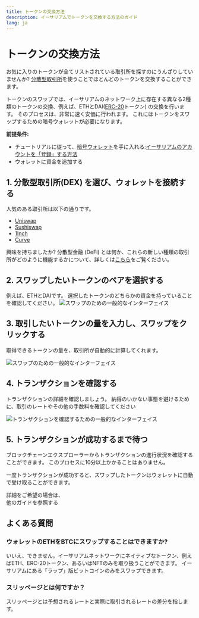 ```yaml
---
title: トークンの交換方法
description: イーサリアムでトークンを交換する方法のガイド
lang: ja
---
```


# トークンの交換方法

お気に入りのトークンが全てリストされている取引所を探すのにうんざりしていませんか? [分散型取引所](/glossary/#dex)を使うことでほとんどのトークンを交換することができます。

トークンのスワップでは、イーサリアムのネットワーク上に存在する異なる2種類のトークンの交換、例えば、ETHとDAI([ERC-20](/glossary/#erc-20)トークン) の交換を行います。 そのプロセスは、非常に速く安価に行われます。 これにはトークンをスワップするための暗号ウォレットが必要になります。

**前提条件:**

- チュートリアルに従って、[暗号ウォレット](/glossary/#wallet)を手に入れる:[イーサリアムのアカウントを「登録」する方法](/guides/how-to-create-an-ethereum-account/)
- ウォレットに資金を追加する

## 1. 分散型取引所(DEX) を選び、ウォレットを接続する

人気のある取引所は以下の通りです。

- [Uniswap](https://app.uniswap.org/#/swap)
- [Sushiswap](https://www.sushi.com/swap)
- [1Inch](https://app.1inch.io/#/1/unified/swap/ETH/DAI)
- [Curve](https://curve.fi/#/ethereum/swap)

興味を持ちましたか? 分散型金融 (DeFi) とは何か、これらの新しい種類の取引所がどのように機能するかについて、詳しくは[こちら](/defi/)をご覧ください。

## 2. スワップしたいトークンのペアを選択する

例えば、ETHとDAIです。 選択したトークンのどちらかの資金を持っていることを確認してください。 ![スワップのための一般的なインターフェイス](./swap1.png)

## 3. 取引したいトークンの量を入力し、スワップをクリックする

取得できるトークンの量を、取引所が自動的に計算してくれます。

![スワップのための一般的なインターフェイス](./swap2.png)

## 4. トランザクションを確認する

トランザクションの詳細を確認しましょう。 納得のいかない事態を避けるために、取引のレートやその他の手数料を確認してください

![トランザクションを確認するための一般的なインターフェイス](./swap3.png)

## 5. トランザクションが成功するまで待つ

ブロックチェーンエクスプローラーからトランザクションの進行状況を確認することができます。 このプロセスに10分以上かかることはありません。

一度トランザクションが成功すると、スワップしたトークンはウォレットに自動で受け取ることができます。
<br />

<Alert variant="update">
<Emoji text=":eyes:" className="text-4xl"/>
<AlertContent className="justify-between flex-row items-center">
  <div>詳細をご希望の場合は、</div>
  <ButtonLink href="/guides/">
    他のガイドを参照する
  </ButtonLink>
</AlertContent>
</Alert>

## よくある質問

### ウォレットのETHをBTCにスワップすることはできますか?

いいえ、できません。イーサリアムネットワークにネイティブなトークン、例えばETH、ERC-20トークン、あるいはNFTのみを取り扱うことができます。 イーサリアムにある「ラップ」版ビットコインのみをスワップできます。

### スリッページとは何ですか？

スリッページとは予想されるレートと実際に取引されるレートの差分を指します。
